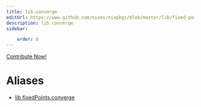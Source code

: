 ```yaml
---
title: lib.converge
editUrl: https://www.github.com/nixos/nixpkgs/blob/master/lib/fixed-points.nix#L55C14
description: lib.converge
sidebar:

    order: 8
---
```


<a href="https://www.github.com/nixos/nixpkgs/blob/master/lib/fixed-points.nix#L55C14">Contribute Now!</a>


# Aliases

- [lib.fixedPoints.converge](./reference/lib/fixedPoints/lib-fixedPoints-converge)


